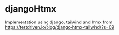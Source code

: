 # djangoHtmx
Implementation using django, tailwind and htmx from https://testdriven.io/blog/django-htmx-tailwind/?s=09
